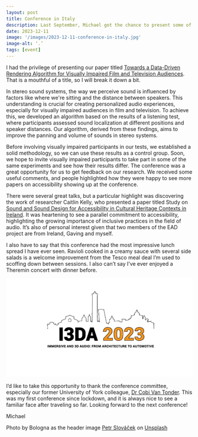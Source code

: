 ```yaml
---
layout: post
title: Conference in Italy
description: Last September, Michael got the chance to present some of our research from the EAD project at the Immersive and 3D Audio conference, at Bologna Italy. 
date: 2023-12-11
image: '/images/2023-12-11-conference-in-italy.jpg'
image-alt: ‘.’
tags: [event]
---
```


I had the privilege of presenting our paper titled [Towards a Data-Driven Rendering Algorithm for Visually Impaired Film and Television Audiences](https://ieeexplore.ieee.org/abstract/document/10289588). That is a mouthful of a title, so I will break it down a bit.

In stereo sound systems, the way we perceive sound is influenced by factors like where we're sitting and the distance between speakers. This understanding is crucial for creating personalized audio experiences, especially for visually impaired audiences in film and television. To achieve this, we developed an algorithm based on the results of a listening test, where participants assessed sound localization at different positions and speaker distances. Our algorithm, derived from these findings, aims to improve the panning and volume of sounds in stereo systems.

Before involving visually impaired participants in our tests, we established a solid methodology, so we can use these results as a control group. Soon, we hope to invite visually impaired participants to take part in some of the same experiments and see how their results differ. The conference was a great opportunity for us to get feedback on our research. We received some useful comments, and people highlighted how they were happy to see more papers on accessibility showing up at the conference.

There were several great talks, but a particular highlight was discovering the work of researcher Caitlin Kelly, who presented a paper titled Study on [Sound and Sound Design for Accessibility in Cultural Heritage Contexts in Ireland](https://www.researchgate.net/publication/374930521_A_Study_on_Sound_and_Sound_Design_for_Accessibility_in_Cultural_Heritage_Contexts_in_Ireland). It was heartening to see a parallel commitment to accessibility, highlighting the growing importance of inclusive practices in the field of audio. It’s also of personal interest given that two members of the EAD project are from Ireland, Gaving and myself.

I also have to say that this conference had the most impressive lunch spread I have ever seen. Ravioli cooked in a creamy sauce with several side salads is a welcome improvement from the Tesco meal deal I’m used to scoffing down between sessions. I also can’t say I’ve ever enjoyed a Theremin concert with dinner before.

![Logo of the conference.](/images/2023-12-11-conference-in-italy-2.jpg)

I’d like to take this opportunity to thank the conference committee, especially our former University of York colleague, [Dr Cobi Van Tonder](https://it.linkedin.com/in/cvtonder). This was my first conference since lockdown, and it is always nice to see a familiar face after traveling so far. Looking forward to the next conference!

Michael

Photo by Bologna as the header image <a href="https://unsplash.com/@grwood?utm_content=creditCopyText&utm_medium=referral&utm_source=unsplash">Petr Slováček</a> on <a href="https://unsplash.com/photos/a-view-of-a-city-with-tall-buildings-SXk8BWKvoXE?utm_content=creditCopyText&utm_medium=referral&utm_source=unsplash">Unsplash</a>
